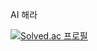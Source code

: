 AI 해라


[![Solved.ac 프로필](http://mazassumnida.wtf/api/v2/generate_badge?boj=niforances)](https://solved.ac/niforances)
